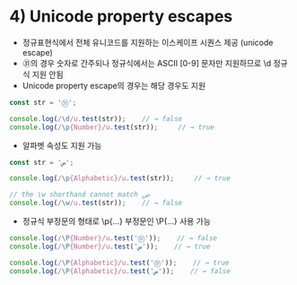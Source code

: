 # 4\) Unicode property escapes

* 정규표현식에서 전체 유니코드를 지원하는 이스케이프 시퀀스 제공 \(unicode escape\)
* ㉛의 경우 숫자로 간주되나 정규식에서는 ASCII \[0-9\] 문자만 지원하므로 \d 정규식 지원 안됨
* Unicode property escape의 경우는 해당 경우도 지원

```javascript
const str = '㉛';

console.log(/\d/u.test(str));    // → false
console.log(/\p{Number}/u.test(str));     // → true
```

* 알파벳 속성도 지원 가능

```javascript
const str = 'ض';

console.log(/\p{Alphabetic}/u.test(str));     // → true

// the \w shorthand cannot match ض
console.log(/\w/u.test(str));    // → false
```

* 정규식 부정문의 형태로 \p{...} 부정문인 \P{...} 사용 가능

```javascript
console.log(/\P{Number}/u.test('㉛'));    // → false
console.log(/\P{Number}/u.test('ض'));    // → true

console.log(/\P{Alphabetic}/u.test('㉛'));    // → true
console.log(/\P{Alphabetic}/u.test('ض'));    // → false
```

